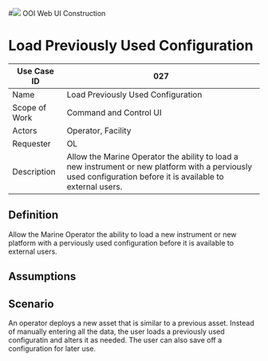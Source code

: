 #![](http://www.rpsgroup.com/images/2012-specific/RPSlogo.aspx) OOI Web UI Construction 
# Load Previously Used Configuration

| Use Case ID | 027 |
| --- | --- |
| Name | Load Previously Used Configuration                    |
| Scope of Work | Command and Control UI |
| Actors |  Operator, Facility      |
| Requester | OL|
| Description | Allow the Marine Operator the ability to load a new instrument or new platform with a perviously used configuration before it is available to external users. |

## Definition
Allow the Marine Operator the ability to load a new instrument or new platform with a perviously used configuration before it is available to external users.

## Assumptions


## Scenario

An operator deploys a new asset that is similar to a previous asset.  Instead of manually entering all the data, the user loads a previously used configuratin and alters it as needed.  The user can also save off a configuration for later use.
